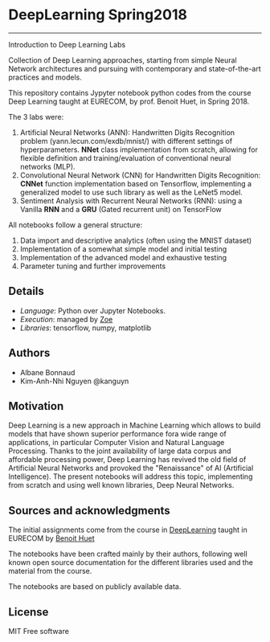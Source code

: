 # DeepLearning Spring2018
----------
Introduction to Deep Learning Labs

Collection of Deep Learning approaches, starting from simple Neural Network architectures and pursuing with contemporary and state-of-the-art practices and models.  

This repository contains Jypyter notebook python codes from the course Deep Learning taught at EURECOM, by prof. Benoit Huet, in Spring 2018.

The 3 labs were:
1. Artificial Neural Networks (ANN): Handwritten Digits Recognition problem (yann.lecun.com/exdb/mnist/) with different settings of hyperparameters. **NNet** class implementation from scratch, allowing for flexible definition and training/evaluation of conventional neural networks (MLP).
2. Convolutional Neural Network (CNN) for Handwritten Digits Recognition: **CNNet** function implementation based on Tensorflow, implementing a generalized model to use such library as well as the LeNet5 model.
3. Sentiment Analysis with Recurrent Neural Networks (RNN): using a Vanilla **RNN** and a **GRU** (Gated recurrent unit) on TensorFlow

All notebooks follow a general structure:
1. Data import and descriptive analytics (often using the MNIST dataset)
2. Implementation of a somewhat simple model and initial testing
3. Implementation of the advanced model and exhaustive testing
4. Parameter tuning and further improvements

## Details
* _Language_: Python over Jupyter Notebooks.
* _Execution_: managed by [Zoe](http://zoe-analytics.eu/)
* _Libraries_: tensorflow, numpy, matplotlib

## Authors 
* Albane Bonnaud
* Kim-Anh-Nhi Nguyen @kanguyn

## Motivation
Deep Learning is a new approach in Machine Learning which allows to build models that have shown superior performance fora wide range of applications, in particular Computer Vision and Natural Language Processing. Thanks to the joint availability of large data corpus and affordable processing power, Deep Learning has revived the old field  of Artificial Neural Networks and provoked the "Renaissance" of AI (Artificial Intelligence).  The present notebooks will address this topic, implementing from scratch and using well known libraries, Deep Neural Networks.

## Sources and acknowledgments
The initial assignments come from the course in [DeepLearning](www.eurecom.fr/en/course/DeepLearning-2018Spring) taught in EURECOM by [Benoit Huet](http://www.eurecom.fr/~huet/)

The notebooks have been crafted mainly by their authors, following well known open source documentation for the different libraries used and the material from the course.

The notebooks are based on publicly available data.

## License
MIT Free software
